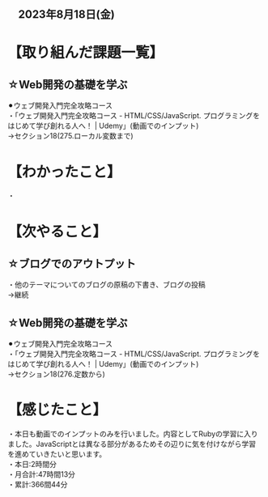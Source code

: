 ## 　2023年8月18日(金)
# 【取り組んだ課題一覧】
## ☆Web開発の基礎を学ぶ
⚫︎ウェブ開発入門完全攻略コース<br>
・「ウェブ開発入門完全攻略コース - HTML/CSS/JavaScript. プログラミングをはじめて学び創れる人へ！ | Udemy」(動画でのインプット)<br>
→セクション18(275.ローカル変数まで)<br>
# 【わかったこと】
・
# 【次やること】
## ☆ブログでのアウトプット
・他のテーマについてのブログの原稿の下書き、ブログの投稿<br>
→継続<br>
## ☆Web開発の基礎を学ぶ
⚫︎ウェブ開発入門完全攻略コース<br>
・「ウェブ開発入門完全攻略コース - HTML/CSS/JavaScript. プログラミングをはじめて学び創れる人へ！ | Udemy」(動画でのインプット)<br>
→セクション18(276.定数から)<br>
# 【感じたこと】
・本日も動画でのインプットのみを行いました。内容としてRubyの学習に入りました。JavaScriptとは異なる部分があるためその辺りに気を付けながら学習を進めていきたいと思います。<br>
・本日:2時間分<br>
・月合計:47時間13分<br>
・累計:366間44分<br>
